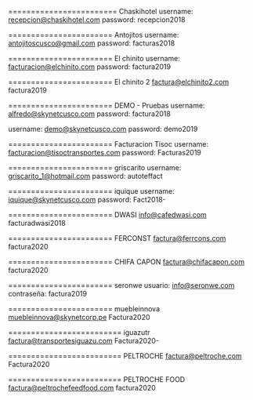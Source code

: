 ========================
Chaskihotel
username:    recepcion@chaskihotel.com
password:    recepcion2018


=======================
Antojitos
username: antojitoscusco@gmail.com
password: facturas2018


=======================
El chinito
username: facturacion@elchinito.com
password: factura2019

=======================
El chinito 2
factura@elchinito2.com
factura2019


=======================
DEMO - Pruebas
username: alfredo@skynetcusco.com
password: factura2018

username: demo@skynetcusco.com
password: demo2019


=======================
Facturacion Tisoc
username: facturacion@tisoctransportes.com
password: Facturas2019


=======================
griscarito
username: griscarito_1@hotmail.com
password: autoteffact


=======================
iquique
username: iquique@skynetcusco.com
password: Fact2018-


=======================
DWASI
info@cafedwasi.com
facturadwasi2018


=======================
FERCONST
factura@ferrcons.com
factura2020


=======================
CHIFA CAPON
factura@chifacapon.com
factura2020


=======================
seronwe
usuario: info@seronwe.com
contraseña: factura2019


=======================
muebleinnova
muebleinnova@skynetcorp.pe
Factura2020


=========================
iguazutr
factura@transportesiguazu.com
Factura2020-


=========================
PELTROCHE
factura@peltroche.com
Factura2020


=========================
PELTROCHE FOOD
factura@peltrochefeedfood.com
factura2020